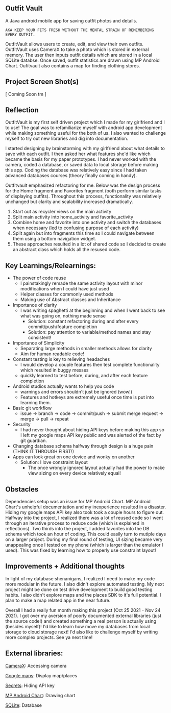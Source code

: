 ## Outfit Vault

A Java android mobile app for saving outfit photos and details. 

    AKA KEEP YOUR FITS FRESH WITHOUT THE MENTAL STRAIN OF REMEMBERING EVERY OUTFIT.

OutfitVault allows users to create, edit, and view their own outfits. OutfitVault uses CameraX to take a photo which is stored in external memory. The user then inputs outfit details which are stored in a local SQLite databse. Once saved, outfit statistics are drawn using MP Android Chart. Oufitvault also contains a map for finding clothing stores. 

## Project Screen Shot(s)

[ Coming Soon tm ]

## Reflection

OutfitVault is my first self driven project which I made for my girlfriend and I to use! The goal was to refamiliarize myself with android app development while making something useful for the both of us. I also wanted to challenge myself to try out new libraries and dig into documentation.

I started designing by brainstorming with my girlfriend about what details to save with each outfit. I then asked her what features she'd like which became the basis for my paper prototypes. I had never worked with the camera, coded a database, or saved data to local storage before making this app. Coding the database was relatively easy since I had taken advanced databases courses (theory finally coming in handy).

Outfitvault emphasized refactoring for me. Below was the design process for the Home fragment and Favorites fragment (both perform similar tasks of displaying outfits). Throughout this process, functionality was relatively unchanged but clarity and scalability increased dramatically. 

  1. Start out as recycler views on the main activity
  2. Split main activity into home_activity and favorite_activity
  3. Combine home and favorite into one activity and switch the databases when necessary (led to confusing purpose of each activity)
  4. Split again but into fragments this time so I could navigate between them using a bottom navigation widget. 
  5. These approaches resulted in a lot of shared code so I decided to create an abstract class which holds all the resused code. 

## Key Learnings/Relearnings: 
  - The power of code reuse
      - I painstakingly remade the same activity layout with minor modifications when I could have just used <Include> 
      - Helper classes for commonly used methods
      - Making use of Abstract classes and Inheritance
  - Importance of clarity
      - I was writing spaghetti at the beginning and when I went back to see what was going on, nothing made sense
          - Solution: constant refactoring during and after every commit/push/feature completion
          - Solution: pay attention to variable/method names and stay consistent!
  - Importance of Simplicity
      - Separating large methods in smaller methods allows for clarity
      - Aim for human readable code!
  - Constant testing is key to relieving headaches
      - I would develop a couple features then test complete functionality which resulted in buggy messes
      - quickly learned to test before, during, and after each feature completion
  - Android studios actually wants to help you code
      - warnings and errors shouldn't just be ignored (wow!)
      - Features and hotkeys are extremely useful once time is put into learning them.
  - Basic git workflow
      - issue -> branch -> code -> commit/push -> submit merge request -> merge -> pull -> repeat 
  - Security
      - I had never thought about hiding API keys before making this app so I left my google maps API key public and was alerted of the fact by git guardian.
  - Changing database schema halfway through design is a huge pain (THINK IT THROUGH FIRST!)
  - Apps can look great on one device and wonky on another 
      - Solution: I love constraint layout
          - The once wrongly ignored layout actually had the power to make view sizing on every device relatively equal!

## Obstacles 

Dependencies setup was an issue for MP Android Chart. MP Android Chart's unhelpful documentation and my inexperience resulted in a disaster. Hiding my google maps API key also took took a couple hours to figure out. Halfway into the project, I realized there was a lot of reused code so I went through an iterative process to reduce code (which is explained in reflections). Two thirds into the project, I added favorites into the DB schema which took an hour of coding. This could easily turn to mutiple days on a larger project. During my final round of testing, UI sizing became very unappealing once I tested on my phone (which is larger than the emulator I used). This was fixed by learning how to properly use constraint layout!
  
## Improvements + Additional thoughts 
 
In light of my database shenanigans, I realized I need to make my code more modular in the future. I also didn't explore automated testing. My next project might be done on test drive development to build good testing habits. I also didn't explore maps and the places SDK to it's full potential. I plan to make a map related app in the near future. 
  
Overall I had a really fun month making this project (Oct 25 2021 - Nov 24 2021). I got over my aversion of poorly documented external libraries (just the source code!) and created something a real person is actually using (besides myself)! I'd like to learn how move my databases from local storage to cloud storage next! I'd also like to challenge myself by writing more complex projects. See ya next time!
  
## External libraries:
  
[CameraX](https://developer.android.com/jetpack/androidx/releases/camera): Accessing camera
  
[Google maps](https://developers.google.com/maps/documentation): Display map/places
  
[Secrets](https://github.com/google/secrets-gradle-plugin):  Hiding API key
  
[MP Android Chart](https://github.com/PhilJay/MPAndroidChart): Drawing chart
  
[SQLite](https://www.sqlite.org/index.html): Database
